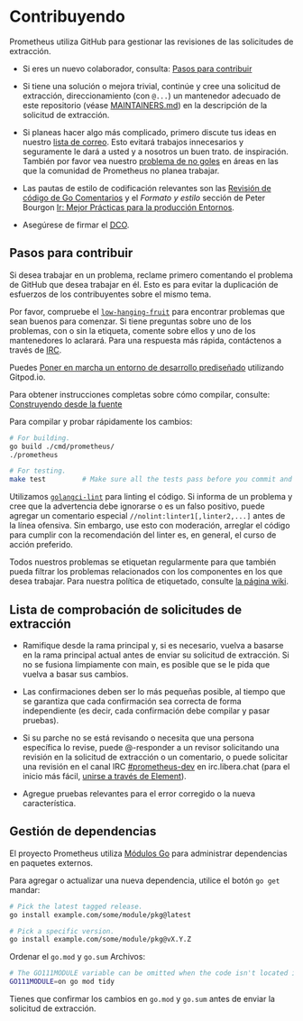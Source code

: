 # Contribuyendo

Prometheus utiliza GitHub para gestionar las revisiones de las solicitudes de extracción.

*   Si eres un nuevo colaborador, consulta: [Pasos para contribuir](#steps-to-contribute)

*   Si tiene una solución o mejora trivial, continúe y cree una solicitud de extracción,
    direccionamiento (con `@...`) un mantenedor adecuado de este repositorio (véase
    [MAINTAINERS.md](MAINTAINERS.md)) en la descripción de la solicitud de extracción.

*   Si planeas hacer algo más complicado, primero discute tus ideas
    en nuestro [lista de correo](https://groups.google.com/forum/?fromgroups#!forum/prometheus-developers).
    Esto evitará trabajos innecesarios y seguramente le dará a usted y a nosotros un buen trato.
    de inspiración. También por favor vea nuestro [problema de no goles](https://github.com/prometheus/docs/issues/149) en áreas en las que la comunidad de Prometheus no planea trabajar.

*   Las pautas de estilo de codificación relevantes son las [Revisión de código de Go
    Comentarios](https://code.google.com/p/go-wiki/wiki/CodeReviewComments)
    y el *Formato y estilo* sección de Peter Bourgon [Ir: Mejor
    Prácticas para la producción
    Entornos](https://peter.bourgon.org/go-in-production/#formatting-and-style).

*   Asegúrese de firmar el [DCO](https://github.com/probot/dco#how-it-works).

## Pasos para contribuir

Si desea trabajar en un problema, reclame primero comentando el problema de GitHub que desea trabajar en él. Esto es para evitar la duplicación de esfuerzos de los contribuyentes sobre el mismo tema.

Por favor, compruebe el [`low-hanging-fruit`](https://github.com/prometheus/prometheus/issues?q=is%3Aissue+is%3Aopen+label%3A%22low+hanging+fruit%22) para encontrar problemas que sean buenos para comenzar. Si tiene preguntas sobre uno de los problemas, con o sin la etiqueta, comente sobre ellos y uno de los mantenedores lo aclarará. Para una respuesta más rápida, contáctenos a través de [IRC](https://prometheus.io/community).

Puedes [Poner en marcha un entorno de desarrollo prediseñado](https://gitpod.io/#https://github.com/prometheus/prometheus) utilizando Gitpod.io.

Para obtener instrucciones completas sobre cómo compilar, consulte: [Construyendo desde la fuente](https://github.com/prometheus/prometheus#building-from-source)

Para compilar y probar rápidamente los cambios:

```bash
# For building.
go build ./cmd/prometheus/
./prometheus

# For testing.
make test         # Make sure all the tests pass before you commit and push :)
```

Utilizamos [`golangci-lint`](https://github.com/golangci/golangci-lint) para linting el código. Si informa de un problema y cree que la advertencia debe ignorarse o es un falso positivo, puede agregar un comentario especial `//nolint:linter1[,linter2,...]` antes de la línea ofensiva. Sin embargo, use esto con moderación, arreglar el código para cumplir con la recomendación del linter es, en general, el curso de acción preferido.

Todos nuestros problemas se etiquetan regularmente para que también pueda filtrar los problemas relacionados con los componentes en los que desea trabajar. Para nuestra política de etiquetado, consulte [la página wiki](https://github.com/prometheus/prometheus/wiki/Label-Names-and-Descriptions).

## Lista de comprobación de solicitudes de extracción

*   Ramifique desde la rama principal y, si es necesario, vuelva a basarse en la rama principal actual antes de enviar su solicitud de extracción. Si no se fusiona limpiamente con main, es posible que se le pida que vuelva a basar sus cambios.

*   Las confirmaciones deben ser lo más pequeñas posible, al tiempo que se garantiza que cada confirmación sea correcta de forma independiente (es decir, cada confirmación debe compilar y pasar pruebas).

*   Si su parche no se está revisando o necesita que una persona específica lo revise, puede @-responder a un revisor solicitando una revisión en la solicitud de extracción o un comentario, o puede solicitar una revisión en el canal IRC [#prometheus-dev](https://web.libera.chat/?channels=#prometheus-dev) en irc.libera.chat (para el inicio más fácil, [unirse a través de Element](https://app.element.io/#/room/#prometheus-dev:matrix.org)).

*   Agregue pruebas relevantes para el error corregido o la nueva característica.

## Gestión de dependencias

El proyecto Prometheus utiliza [Módulos Go](https://golang.org/cmd/go/#hdr-Modules\_\_module_versions\_\_and_more) para administrar dependencias en paquetes externos.

Para agregar o actualizar una nueva dependencia, utilice el botón `go get` mandar:

```bash
# Pick the latest tagged release.
go install example.com/some/module/pkg@latest

# Pick a specific version.
go install example.com/some/module/pkg@vX.Y.Z
```

Ordenar el `go.mod` y `go.sum` Archivos:

```bash
# The GO111MODULE variable can be omitted when the code isn't located in GOPATH.
GO111MODULE=on go mod tidy
```

Tienes que confirmar los cambios en `go.mod` y `go.sum` antes de enviar la solicitud de extracción.
